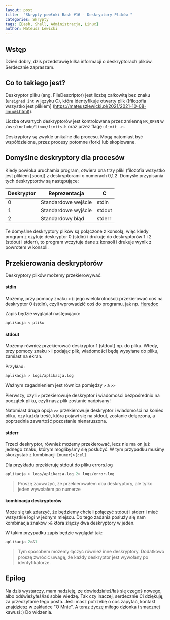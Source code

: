 ```yaml
---
layout: post
title:  "Skrypty powłoki Bash #16 - Deskryptory Plików "
categories: Skrypty
tags: [Bash, Shell, Administracja, Linux]
author: Mateusz Lewicki
---
```

## Wstęp

Dzień dobry, dziś przedstawię kilka informacji o deskryptorach plików.
Serdecznie zapraszam.

## Co to takiego jest?

Deskryptor pliku (ang. FileDescriptor) jest liczbą całkowitą bez znaku (`unsigned int` w języku C), która identyfikuje otwarty plik ([filozofia wszystko jest plikiem] (https://mateuszlewicki.pl/2021/2021-10-08-linux6.html)).

Liczba otwartych deskryptorów jest kontrolowana przez zmienną `NR_OPEN` w `/usr/include/linux/limits.h` oraz przez flagę `ulimit -n`.

Deskryptory są zwykle unikalne dla procesu. Mogą natomiast być współdzielone, przez procesy potomne (fork) lub skopiowane.

## Domyślne deskryptory dla procesów

Kiedy powłoka uruchamia program, otwiera ona trzy pliki (filozofia wszystko jest plikiem [soon]) z deskryptorami o numerach 0,1,2. Domyśle przypisania tych deskryptorów są następujące:

Deskryptor|Reprezentacja|C
| --- | --- | --- |
0|Standardowe wejście|stdin
1|Standardowe wyjście|stdout
2|Standardowy błąd|stderr


Te domyślne deskryptory plików są połączone z konsolą, więc kiedy program z czytuje deskryptor 0 (stdin) i drukuje do deskryptorów 1 i 2 (stdout i stderr), to program wczytuje dane z konsoli i drukuje wynik z powrotem w konsoli. 

## Przekierowania deskryptorów

Deskryptory plików możemy przekierowywać.

#### stdin

Możemy, przy pomocy znaku `<` (i jego wielokrotności) przekierować coś na deskryptor 0 (stdin), czyli wprowadzić coś do programu, jak np. [Heredoc]([https://mateuszlewicki.pl/skrypty/2021/Bash15.html](https://mateuszlewicki.pl/skrypty/2021/Bash15.html)) 

Zapis będzie wyglądał następująco:

```bash
aplikacja < plikx
```

#### stdout

Możemy również przekierować deskryptor 1 (stdout) np. do pliku. Wtedy, przy pomocy znaku `>` i podając plik, wiadomości będą wysyłane do pliku, zamiast na ekran.

Przykład:

```bash
aplikacja > logi/aplikacja.log 
```

Ważnym zagadnieniem jest równica pomiędzy `>` a  `>>`

Pierwszy, czyli `>` przekierowuje deskryptor i wiadomości bezpośrednio na początek pliku, czyli nasz plik zostanie nadpisany!

Natomiast druga opcja `>>` przekierowuje deskryptor i wiadomości na koniec pliku, czy każda treść, która pojawi się na stdout, zostanie dołączona, a poprzednia zawartość pozostanie nienaruszona.

#### stderr

Trzeci deskryptor, również możemy przekierować, lecz nie ma on już jednego znaku, którym moglibyśmy się posłużyć. W tym przypadku musimy skorzystać z kombinacji `[numer]>[cel]`

Dla przykładu przekieruję stdout do pliku errors.log

```bash
aplikacja > logs/aplikacja.log 2> logs/error.log
```

> Proszę zauważyć, że przekierowałem oba deskryptory, ale tylko jeden wywołałem po numerze
> 

#### kombinacja deskryptorów

Może się tak zdarzyć, że będziemy chcieli połączyć stdout i stderr i mieć wszystkie logi w jednym miejscu. Do tego zadania posłuży się nam kombinacja znaków `>&` która złączy dwa deskryptory w jeden.

W takim przypadku zapis będzie wyglądał tak:

```bash
aplikacja 2>&1 
```

> Tym sposobem możemy łączyć również inne deskryptory. Dodatkowo proszę zwrócić uwagę, że każdy deskryptor jest wywołany po identyfikatorze.
> 

## Epilog

Na dziś wystarczy, mam nadzieję, że dowiedziałeś/łaś się czegoś nowego, albo odświeżyłeś/łaś sobie wiedzę.
Tak czy inaczej, serdecznie Ci dziękuję, za przeczytanie tego posta.
Jeśli masz potrzebę o cos zapytać, kontakt znajdziesz w zakładce "O Mnie".
A teraz życzę miłego dzionka i smacznej kawusi :)
Do widzenia.